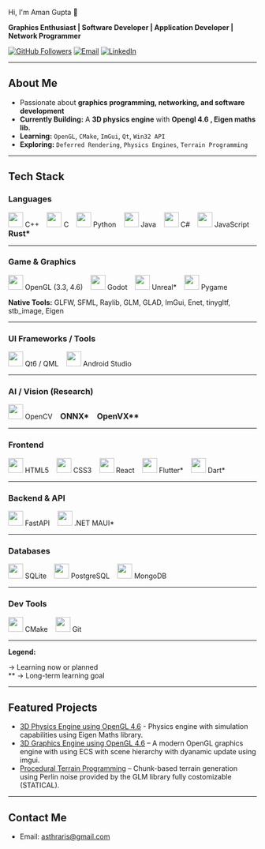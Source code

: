 Hi, I'm Aman Gupta 👋

**Graphics Enthusiast | Software Developer | Application Developer | Network Programmer**

[![GitHub Followers](https://img.shields.io/github/followers/Asthraris?label=Followers&style=social)](https://github.com/Asthraris) [![Email](https://img.shields.io/badge/Email-Contact-red?style=flat&logo=gmail&logoColor=white)](mailto:asthraris@gmail.com) [![LinkedIn](https://img.shields.io/badge/LinkedIn-Profile-blue?style=flat&logo=linkedin&logoColor=white)](https://www.linkedin.com/in/aman-gupta-7584a328b)

---

## About Me

- Passionate about **graphics programming, networking, and software development**
- **Currently Building:** A **3D physics engine** with **Opengl 4.6 , Eigen maths lib.**
- **Learning:** `OpenGL`, `CMake`, `ImGui`, `Qt`, `Win32 API`
- **Exploring:** `Deferred Rendering`, `Physics Engines`, `Terrain Programming`

---

## Tech Stack

### Languages

<p align="left">
  <img src="https://cdn.jsdelivr.net/gh/devicons/devicon/icons/cplusplus/cplusplus-original.svg" height="30"/> C++ &nbsp;&nbsp;
  <img src="https://cdn.jsdelivr.net/gh/devicons/devicon/icons/c/c-original.svg" height="30"/> C &nbsp;&nbsp;
  <img src="https://cdn.jsdelivr.net/gh/devicons/devicon/icons/python/python-original.svg" height="30"/> Python &nbsp;&nbsp;
  <img src="https://cdn.jsdelivr.net/gh/devicons/devicon/icons/java/java-original.svg" height="30"/> Java &nbsp;&nbsp;
  <img src="https://cdn.jsdelivr.net/gh/devicons/devicon/icons/csharp/csharp-original.svg" height="30"/> C# &nbsp;&nbsp;
  <img src="https://cdn.jsdelivr.net/gh/devicons/devicon/icons/javascript/javascript-original.svg" height="30"/> JavaScript &nbsp;&nbsp;
  <strong style="font-size: 16px;">Rust*</strong>
</p>

---

### Game & Graphics

<p align="left">
  <img src="https://cdn.jsdelivr.net/gh/devicons/devicon/icons/opengl/opengl-original.svg" height="30"/> OpenGL (3.3, 4.6) &nbsp;&nbsp;
  <img src="https://cdn.jsdelivr.net/gh/devicons/devicon/icons/godot/godot-original.svg" height="30"/> Godot &nbsp;&nbsp;
  <img src="https://cdn.jsdelivr.net/gh/devicons/devicon/icons/unrealengine/unrealengine-original.svg" height="30"/> Unreal* &nbsp;&nbsp;
  <img src="https://cdn.jsdelivr.net/gh/devicons/devicon/icons/python/python-original.svg" height="30"/> Pygame
</p><p><strong>Native Tools:</strong> GLFW, SFML, Raylib, GLM, GLAD, ImGui, Enet, tinygltf, stb_image, Eigen</p>

---

### UI Frameworks / Tools

<p align="left">
  <img src="https://cdn.jsdelivr.net/gh/devicons/devicon/icons/qt/qt-original.svg" height="30"/> Qt6 / QML &nbsp;&nbsp;
  <img src="https://cdn.jsdelivr.net/gh/devicons/devicon/icons/android/android-original.svg" height="30"/> Android Studio
</p>

---

### AI / Vision (Research)

<p align="left">
  <img src="https://cdn.jsdelivr.net/gh/devicons/devicon/icons/opencv/opencv-original.svg" height="30"/> OpenCV &nbsp;&nbsp;
  <strong style="font-size: 16px;">ONNX*</strong> &nbsp;&nbsp;
  <strong style="font-size: 16px;">OpenVX**</strong>
</p>

---

### Frontend

<p align="left">
  <img src="https://cdn.jsdelivr.net/gh/devicons/devicon/icons/html5/html5-original.svg" height="30"/> HTML5 &nbsp;&nbsp;
  <img src="https://cdn.jsdelivr.net/gh/devicons/devicon/icons/css3/css3-original.svg" height="30"/> CSS3 &nbsp;&nbsp;
  <img src="https://cdn.jsdelivr.net/gh/devicons/devicon/icons/react/react-original.svg" height="30"/> React &nbsp;&nbsp;
  <img src="https://cdn.jsdelivr.net/gh/devicons/devicon/icons/flutter/flutter-original.svg" height="30"/> Flutter* &nbsp;&nbsp;
  <img src="https://cdn.jsdelivr.net/gh/devicons/devicon/icons/dart/dart-original.svg" height="30"/> Dart*
</p>

---


### Backend & API

<p align="left">
  <img src="https://cdn.jsdelivr.net/gh/devicons/devicon/icons/fastapi/fastapi-original.svg" height="30"/> FastAPI &nbsp;&nbsp;
  <img src="https://cdn.jsdelivr.net/gh/devicons/devicon/icons/dot-net/dot-net-original.svg" height="30"/> .NET MAUI* &nbsp;&nbsp;
</p>

---

### Databases

<p align="left">
  <img src="https://cdn.jsdelivr.net/gh/devicons/devicon/icons/sqlite/sqlite-original.svg" height="30"/> SQLite &nbsp;&nbsp;
  <img src="https://cdn.jsdelivr.net/gh/devicons/devicon/icons/postgresql/postgresql-original.svg" height="30"/> PostgreSQL &nbsp;&nbsp;
  <img src="https://cdn.jsdelivr.net/gh/devicons/devicon/icons/mongodb/mongodb-original.svg" height="30"/> MongoDB
</p>

---

### Dev Tools

<p align="left">
  <img src="https://cdn.jsdelivr.net/gh/devicons/devicon/icons/cmake/cmake-original.svg" height="30"/> CMake &nbsp;&nbsp;
  <img src="https://cdn.jsdelivr.net/gh/devicons/devicon/icons/git/git-original.svg" height="30"/> Git
</p>

---

**Legend:**

→ Learning now or planned<br>
** → Long-term learning goal

---

##  Featured Projects
- [3D Physics Engine using OpenGL 4.6](https://github.com/Asthraris/3D-Graphics-Engine-Using-OpenGL) - Physics engine with simulation capabilities using Eigen Maths library.
- [3D Graphics Engine using OpenGL 4.6](https://github.com/Asthraris/3D-Graphics-Engine-Using-OpenGL) – A modern OpenGL graphics engine with using ECS with scene hierarchy with dyanamic update using imgui.
- [Procedural Terrain Programming](https://github.com/Asthraris/Procedural-Terrain-Generation) – Chunk-based terrain generation using Perlin noise provided by the GLM library fully costomizable (STATICAL).
  
---


## Contact Me
- Email: [asthraris@gmail.com](mailto:asthraris@gmail.com)
  
